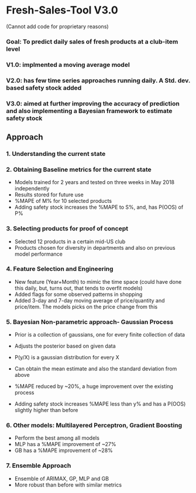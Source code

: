 # Fresh-Sales-Tool V3.0

(Cannot add code for proprietary reasons)

### Goal: To predict daily sales of fresh products at a club-item level

### V1.0: implmented a moving average model

### V2.0: has few time series approaches running daily. A Std. dev. based safety stock added

### V3.0: aimed at further improving the accuracy of prediction and also implementing a Bayesian framework to estimate safety stock

## Approach

### 1. Understanding the current state

### 2. Obtaining Baseline metrics for the current state
- Models trained for 2 years and tested on three weeks in May 2018 independently
- Results stored for future use 
- %MAPE of M% for 10 selected products
- Adding safety stock increases the %MAPE to S%, and, has P(OOS) of P% 

### 3. Selecting products for proof of concept
- Selected 12 products in a certain mid-US club
- Products chosen for diversity in departments and also on previous model performance

### 4. Feature Selection and Engineering
- New feature (Year+Month) to mimic the time space (could have done this daily, but, turns out, that tends to overfit models)
- Added flags for some observed patterns in shopping
- Added 3-day and 7-day moving average of price/quantity and price/item. The models picks on the price change from this

### 5. Bayesian Non-parametric approach- Gaussian Process
- Prior is a collection of gaussians, one for every finite collection of data
- Adjusts the posterior based on given data
- P(y/X) is a gaussian distribution for every X
- Can obtain the mean estimate and also the standard deviation from above

- %MAPE reduced by ~20%, a huge improvement over the existing process
- Adding safety stock increases %MAPE less than y% and has a P(OOS) slightly higher than before

### 6. Other models: Multilayered Perceptron, Gradient Boosting
- Perform the best among all models
- MLP has a %MAPE improvement of ~27%
- GB has a %MAPE improvement of ~28%

### 7. Ensemble Approach
- Ensemble of ARIMAX, GP, MLP and GB
- More robust than before with similar metrics
